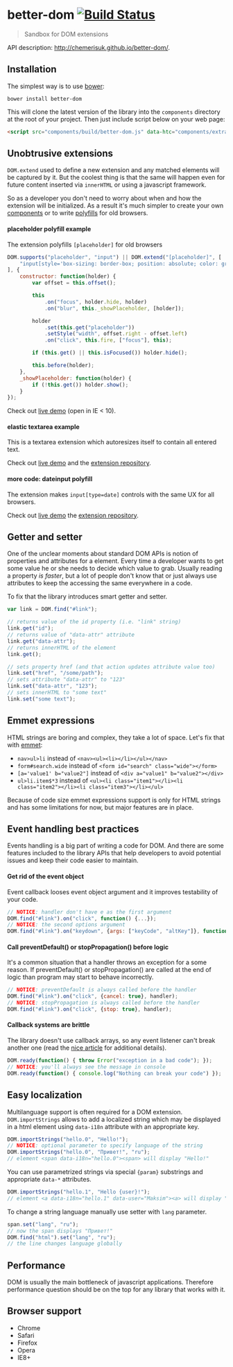 better-dom [![Build Status](https://api.travis-ci.org/chemerisuk/better-dom.png?branch=master)](http://travis-ci.org/chemerisuk/better-dom)
==========
> Sandbox for DOM extensions

API description: http://chemerisuk.github.io/better-dom/.

## Installation
The simplest way is to use [bower](http://bower.io/):

    bower install better-dom

This will clone the latest version of the library into the `components` directory at the root of your project. Then just include script below on your web page:

```html
<script src="components/build/better-dom.js" data-htc="components/extra/better-dom.htc"></script>
```

## Unobtrusive extensions
`DOM.extend` used to define a new extension and any matched elements will be captured by it. But the coolest thing is that the same will happen even for future content inserted via `innerHTML` or using a javascript framework.

So as a developer you don't need to worry about when and how the extension will be initialized. As a result it's much simpler to create your own [components](#elastic-textarea-example) or to write [polyfills](#placeholder-polyfill-example) for old browsers.

#### placeholder polyfill example
The extension polyfills `[placeholder]` for old browsers
```js
DOM.supports("placeholder", "input") || DOM.extend("[placeholder]", [
    "input[style='box-sizing: border-box; position: absolute; color: graytext; background: none no-repeat 0 0; border-color: transparent']"
], {
    constructor: function(holder) {
        var offset = this.offset();

        this
            .on("focus", holder.hide, holder)
            .on("blur", this._showPlaceholder, [holder]);

        holder
            .set(this.get("placeholder"))
            .setStyle("width", offset.right - offset.left)
            .on("click", this.fire, ["focus"], this);

        if (this.get() || this.isFocused()) holder.hide();

        this.before(holder);
    },
    _showPlaceholder: function(holder) {
        if (!this.get()) holder.show();
    }
});
```
Check out [live demo](http://chemerisuk.github.io/better-placeholder-polyfill/) (open in IE < 10).

#### elastic textarea example
This is a textarea extension which autoresizes itself to contain all entered text.

Check out [live demo](http://chemerisuk.github.io/better-elastic-textarea/) and the [extension repository](https://github.com/chemerisuk/better-elastic-textarea).

#### more code: dateinput polyfill
The extension makes `input[type=date]` controls with the same UX for all browsers.

Check out [live demo](http://chemerisuk.github.io/better-dateinput-polyfill) the [extension repository](https://github.com/chemerisuk/better-dateinput-polyfill).

## Getter and setter
One of the unclear moments about standard DOM APIs is notion of properties and attributes for a element. Every time a developer wants to get some value he or she needs to decide which value to grab. Usually reading a property _is faster_, but a lot of people don't know that or just always use attributes to keep the accessing the same everywhere in a code.

To fix that the library introduces smart getter and setter.

```js
var link = DOM.find("#link");

// returns value of the id property (i.e. "link" string)
link.get("id");
// returns value of "data-attr" attribute
link.get("data-attr");
// returns innerHTML of the element
link.get();

// sets property href (and that action updates attribute value too)
link.set("href", "/some/path");
// sets attribute "data-attr" to "123"
link.set("data-attr", "123");
// sets innerHTML to "some text"
link.set("some text");
```

## Emmet expressions
HTML strings are boring and complex, they take a lot of space. Let's fix that with [emmet](http://emmet.io/):

* `nav>ul>li` instead of `<nav><ul><li></li></ul></nav>`
* `form#search.wide` instead of `<form id="search" class="wide"></form>`
* `[a='value1' b="value2"]` instead of `<div a="value1" b="value2"></div>`
* `ul>li.item$*3` instead of `<ul><li class="item1"></li><li class="item2"></li><li class="item3"></li></ul>`

Because of code size emmet expressions support is only for HTML strings and has some limitations for now, but major features are in place.

## Event handling best practices
Events handling is a big part of writing a code for DOM. And there are some features included to the library APIs that help developers to avoid potential issues and keep their code easier to maintain.

#### Get rid of the event object
Event callback looses event object argument and it improves testability of your code.

```js
// NOTICE: handler don't have e as the first argument
DOM.find("#link").on("click", function() {...});
// NOTICE: the second options argument
DOM.find("#link").on("keydown", {args: ["keyCode", "altKey"]}, function(keyCode, altKey) {...});
```

#### Call preventDefault() or stopPropagation() before logic
It's a common situation that a handler throws an exception for a some reason. If preventDefault() or stopPropagation() are called at the end of logic than program may start to behave incorrectly.

```js
// NOTICE: preventDefault is always called before the handler
DOM.find("#link").on("click", {cancel: true}, handler);
// NOTICE: stopPropagation is always called before the handler
DOM.find("#link").on("click", {stop: true}, handler);
```

#### Callback systems are brittle
The library doesn't use callback arrays, so any event listener can't break another one (read the [nice article](http://dean.edwards.name/weblog/2009/03/callbacks-vs-events/) for additional details).

```js
DOM.ready(function() { throw Error("exception in a bad code"); });
// NOTICE: you'll always see the message in console
DOM.ready(function() { console.log("Nothing can break your code") });
```
## Easy localization
Multilanguage support is often required for a DOM extension. `DOM.importStrings` allows to add a localized string which may be displayed in a html element using `data-i18n` attribute with an appropriate key.

```js
DOM.importStrings("hello.0", "Hello!");
// NOTICE: optional parameter to specify language of the string
DOM.importStrings("hello.0", "Привет!", "ru");
// element <span data-i18n="hello.0"><span> will display "Hello!"
```
You can use parametrized strings via special `{param}` substrings and appropriate `data-*` attributes.

```js
DOM.importStrings("hello.1", "Hello {user}!");
// element <a data-i18n="hello.1" data-user="Maksim"><a> will display "Hello Maksim!"
```
To change a string language manually use setter with `lang` parameter.

```js
span.set("lang", "ru");
// now the span displays "Привет!"
DOM.find("html").set("lang", "ru");
// the line changes language globally
```

## Performance
DOM is usually the main bottleneck of javascript applications. Therefore performance question should be on the top for any library that works with it.

## Browser support
* Chrome
* Safari
* Firefox
* Opera
* IE8+
